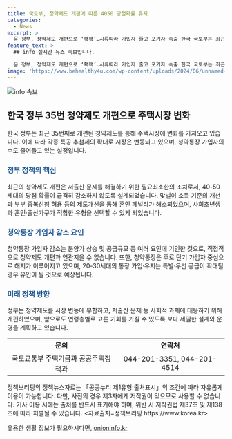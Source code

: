 ```yaml
---
title: 국토부, 청약제도 개편에 따른 4050 당첨확률 유지
categories:
  - News
excerpt: >
  윤 정부, 청약제도 개편으로 ‘홱홱’…시류따라 가입자 줄고 포기자 속출 한국 국토부는 최근 청약제도 개편을 통해 저출산 문제에 대응하고자 했다고 설명했다. 이에 따라 맞벌이 소득기준을 개선하고, 특별공급 유형을 신설하여 4050세대의 청약기회를 유지하겠다고 밝혔다. 청약통장 가입자 감소는 청약제도 개편보다는 분양가 상승 등 다른 요인에 의한 것으로 판단되며, 앞으로도 청약제도는 사회현안에 대응하고 고른 기회를 제공할 것이라고 전했다. (출처: 정책브리핑 www.korea.kr)
feature_text: >
  ## info 실시간 뉴스 속보입니다.

  윤 정부, 청약제도 개편으로 ‘홱홱’…시류따라 가입자 줄고 포기자 속출 한국 국토부는 최근 청약제도 개편을 통해 저출산 문제에 대응하고자 했다고 설명했다. 이에 따라 맞벌이 소득기준을 개선하고, 특별공급 유형을 신설하여 4050세대의 청약기회를 유지하겠다고 밝혔다. 청약통장 가입자 감소는 청약제도 개편보다는 분양가 상승 등 다른 요인에 의한 것으로 판단되며, 앞으로도 청약제도는 사회현안에 대응하고 고른 기회를 제공할 것이라고 전했다. (출처: 정책브리핑 www.korea.kr)
image: 'https://www.behealthy4u.com/wp-content/uploads/2024/06/unnamed-file.png'
---
```


<p><img src="https://www.behealthy4u.com/wp-content/uploads/2024/06/unnamed-file.png" alt="info 속보" /></p>

<h2 data-ke-size="size26">한국 정부 35번 청약제도 개편으로 주택시장 변화</h2>

<p data-ke-size="size16">한국 정부는 최근 35번째로 개편된 청약제도를 통해 주택시장에 변화를 가져오고 있습니다. 이에 따라 각종 특공·추첨제의 확대로 시장은 변동되고 있으며, 청약통장 가입자의 수도 줄어들고 있는 실정입니다.</p>

<h3><b><span style="color: #1a5490;">정부 정책의 핵심</span></b></h3>

<p data-ke-size="size16">최근의 청약제도 개편은 저출산 문제를 해결하기 위한 필요최소한의 조치로서, 40-50세대의 당첨 확률이 급격히 감소하지 않도록 설계되었습니다. 맞벌이 소득 기준의 개선과 부부 중복신청 허용 등의 제도개선을 통해 혼인 페널티가 해소되었으며, 사회초년생과 혼인·출산가구가 적합한 유형을 선택할 수 있게 되었습니다.</p>

<h3><b><span style="color: #1a5490;">청약통장 가입자 감소 요인</span></b></h3>

<p data-ke-size="size16">청약통장 가입자 감소는 분양가 상승 및 공급규모 등 여러 요인에 기인한 것으로, 직접적으로 청약제도 개편과 연관지을 수 없습니다. 또한, 청약통장은 주로 단기 가입자 중심으로 해지가 이루어지고 있으며, 20-30세대의 통장 가입·유지는 특별·우선 공급이 확대될 경우 유인이 될 것으로 예상됩니다.</p>

<h3><b><span style="color: #1a5490;">미래 정책 방향</span></b></h3>

<p data-ke-size="size16">정부는 청약제도를 시장 변동에 부합하고, 저출산 문제 등 사회적 과제에 대응하기 위해 개편하였으며, 앞으로도 연령층별로 고른 기회를 가질 수 있도록 보다 세밀한 설계와 운영을 계획하고 있습니다.</p>

<table>
    <tbody>
        <tr>
            <td style="text-align: center; height: 17px;"><b>문의</b></td>
            <td style="text-align: center; height: 17px;"><b>연락처</b></td>
        </tr>
        <tr>
            <td style="text-align: center; height: 17px;">국토교통부 주택기금과 공공주택정책과</td>
            <td style="text-align: center; height: 17px;">044-201-3351, 044-201-4514</td>
        </tr>
    </tbody>
</table>

<p data-ke-size="size16">정책브리핑의 정책뉴스자료는 「공공누리 제1유형:출처표시」의 조건에 따라 자유롭게 이용이 가능합니다. 다만, 사진의 경우 제3자에게 저작권이 있으므로 사용할 수 없습니다. 기사 이용 시에는 출처를 반드시 표기해야 하며, 위반 시 저작권법 제37조 및 제138조에 따라 처벌될 수 있습니다. 
<자료출처=정책브리핑 https://www.korea.kr></p>
유용한 생활 정보가 필요하시다면, <a href="https://onioninfo.kr" rel="dofollow">onioninfo.kr</a>


